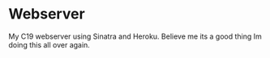 # Webserver
My C19 webserver using Sinatra and Heroku. Believe me its a good thing Im doing this all over again. 

